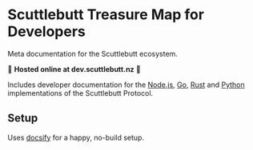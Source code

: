 # Scuttlebutt Treasure Map for Developers

Meta documentation for the Scuttlebutt ecosystem.

:book: **Hosted online at dev.scuttlebutt.nz** :book:

Includes developer documentation for the [Node.js](https://dev.scuttlebutt.nz/#/javascript/), [Go](https://dev.scuttlebutt.nz/#/golang/), [Rust](https://dev.scuttlebutt.nz/#/rust/) and [Python](https://dev.scuttlebutt.nz/#/rust/) implementations of the Scuttlebutt Protocol.

## Setup

Uses [docsify](https://docsify.js.org) for a happy, no-build setup.
